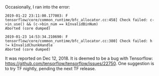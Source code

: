 Occasionally, I ran into the error:
```
2019-01-22 23:11:00.177003: F tensorflow/core/common_runtime/bfc_allocator.cc:458] Check failed: c->in_use() && (c->bin_num == kInvalidBinNum) 
Aborted (core dumped)

2019-01-23 14:53:34.210690: F tensorflow/core/common_runtime/bfc_allocator.cc:380] Check failed: h != kInvalidChunkHandle 
Aborted (core dumped)

```
It was reported on Dec 12, 2018. It is deemed to be a bug with Tensorflow: https://github.com/tensorflow/tensorflow/issues/22750. One suggestion is to try TF nightly, pending the next TF release.

